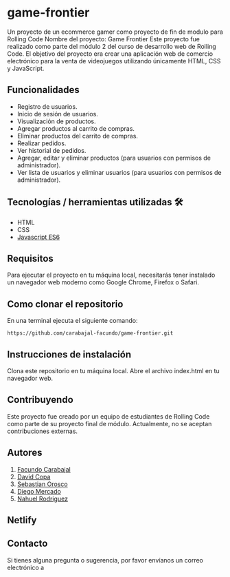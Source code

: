 # game-frontier
Un proyecto de un ecommerce gamer como proyecto de fin de modulo para Rolling Code
Nombre del proyecto: Game Frontier
Este proyecto fue realizado como parte del módulo 2 del curso de desarrollo web de Rolling Code. El objetivo del proyecto era crear una aplicación web de comercio electrónico para la venta de videojuegos utilizando únicamente HTML, CSS y JavaScript.

## Funcionalidades
- Registro de usuarios.
- Inicio de sesión de usuarios.
- Visualización de productos.
- Agregar productos al carrito de compras.
- Eliminar productos del carrito de compras.
- Realizar pedidos.
- Ver historial de pedidos.
- Agregar, editar y eliminar productos (para usuarios con permisos de administrador).
- Ver lista de usuarios y eliminar usuarios (para usuarios con permisos de administrador).
## Tecnologías / herramientas utilizadas 🛠
- HTML
- CSS
- [Javascript ES6](https://262.ecma-international.org/6.0/)
## Requisitos
Para ejecutar el proyecto en tu máquina local, necesitarás tener instalado un navegador web moderno como Google Chrome, Firefox o Safari.


## Como clonar el repositorio
En una terminal ejecuta el siguiente comando:

```
https://github.com/carabajal-facundo/game-frontier.git

```


## Instrucciones de instalación
Clona este repositorio en tu máquina local.
Abre el archivo index.html en tu navegador web.
## Contribuyendo
Este proyecto fue creado por un equipo de estudiantes de Rolling Code como parte de su proyecto final de módulo. Actualmente, no se aceptan contribuciones externas.

## Autores
1. [Facundo Carabajal]()
2. [David Copa]()
3. [Sebastian Orosco]()
4. [Diego Mercado]()
5. [Nahuel Rodriguez]()

## Netlify

## Contacto
Si tienes alguna pregunta o sugerencia, por favor envíanos un correo electrónico a 


